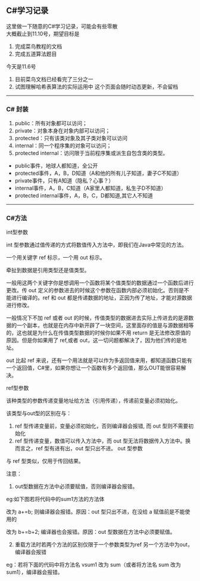 ## C#学习记录
这里做一下随意的C#学习记录，可能会有些零散  
大概截止到11.10号，期望目标是  
1. 完成菜鸟教程的文档
2. 完成五道算法题目

今天是11.6号
1. 目前菜鸟文档已经看完了三分之一
2. 试图理解哈希表算法的实际运用中
这个页面会随时动态更新，不会留档

---
### C# 封装
1. public：所有对象都可以访问；
2. private：对象本身在对象内部可以访问；
3. protected：只有该类对象及其子类对象可以访问
4. internal：同一个程序集的对象可以访问；
5. protected internal：访问限于当前程序集或派生自包含类的类型。 
   
- public事件，地球人都知道，全公开
- protected事件，A，B，D知道（A和他的所有儿子知道，妻子C不知道）
- private事件，只有A知道（隐私？心事？）
- internal事件，A，B，C知道（A家里人都知道，私生子D不知道）
- protected internal事件，A，B，C，D都知道,其它人不知道
---
### C#方法
int型参数

int 型参数通过值传递的方式将数值传入方法中，即我们在Java中常见的方法。


一个用关键字 ref 标示，一个用 out 标示。

牵扯到数据是引用类型还是值类型。

一般用这两个关键字你是想调用一个函数将某个值类型的数据通过一个函数后进行更改。传 out 定义的参数进去的时候这个参数在函数内部必须初始化。否则是不能进行编译的。ref 和 out 都是传递数据的地址，正因为传了地址，才能对源数据进行修改。

一般情况下不加 ref 或者 out 的时候，传值类型的数据进去实际上传进去的是源数据的一个副本，也就是在内存中新开辟了一块空间，这里面存的值是与源数据相等的，这也就是为什么在传值类型数据的时候你如果不用 return 是无法修改原值的原因。但是你如果用了 ref,或者 out，这一切问题都解决了，因为他们传的是地址。

out 比起 ref 来说，还有一个用法就是可以作为多返回值来用，都知道函数只能有一个返回值，C#里，如果你想让一个函数有多个返回值，那么OUT能很容易解决。

ref型参数

该种类型的参数传递变量地址给方法（引用传递），传递前变量必须初始化。


该类型与out型的区别在与：

 1. ref 型传递变量前，变量必须初始化，否则编译器会报错, 而 out 型则不需要初始化
 2. ref 型传递变量，数值可以传入方法中，而 out 型无法将数据传入方法中。换而言之，ref 型有进有出，out 型只出不进。
out 型参数

与 ref 型类似，仅用于传回结果。

注意：

1. out型数据在方法中必须要赋值，否则编译器会报错。

eg:如下图若将代码中的sum1方法的方法体

改为 a+=b; 则编译器会报错。原因：out 型只出不进，在没给 a 赋值前是不能使用的

改为 b+=b+2; 编译器也会报错。原因：out 型数据在方法中必须要赋值。

2. 重载方法时若两个方法的区别仅限于一个参数类型为ref 另一个方法中为out，编译器会报错

eg：若将下面的代码中将方法名 vsum1 改为 sum（或者将方法名 sum 改为 sum1），编译器会报错。